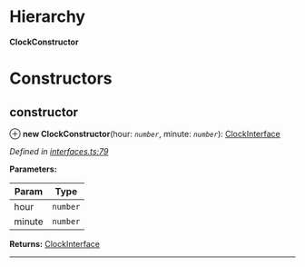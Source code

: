 

# Hierarchy

**ClockConstructor**

# Constructors

<a id="constructor"></a>

##  constructor

⊕ **new ClockConstructor**(hour: *`number`*, minute: *`number`*): [ClockInterface](_interfaces_.interfaces.clockinterface.md)

*Defined in [interfaces.ts:79](https://github.com/tgreyuk/typedoc-plugin-markdown/blob/master/test/src/interfaces.ts#L79)*

**Parameters:**

| Param | Type |
| ------ | ------ |
| hour | `number` |
| minute | `number` |

**Returns:** [ClockInterface](_interfaces_.interfaces.clockinterface.md)

___

